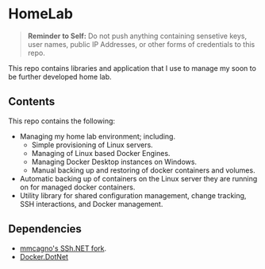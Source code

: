 # HomeLab

> **Reminder to Self:** Do not push anything containing sensetive keys, user names, public IP Addresses, or other forms of credentials to this repo.

This repo contains libraries and application that I use to manage my soon to be further developed home lab.

## Contents

This repo contains the following:

-   Managing my home lab environment; including.
    -   Simple provisioning of Linux servers.
    -   Managing of Linux based Docker Engines.
    -   Managing Docker Desktop instances on Windows.
    -   Manual backing up and restoring of docker containers and volumes.
-   Automatic backing up of containers on the Linux server they are running on for managed docker containers.
-   Utility library for shared configuration management, change tracking, SSH interactions, and Docker management.

## Dependencies

-   [mmcagno's SSh.NET fork](https://github.com/mmacagno/SSH.NET).
-   [Docker.DotNet](https://github.com/dotnet/Docker.DotNet/)
